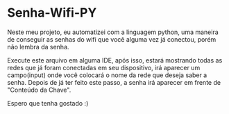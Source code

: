 # Senha-Wifi-PY
Neste meu projeto, eu automatizei com a linguagem python, uma maneira de conseguir as senhas do wifi que você alguma vez já conectou, porém não lembra da senha.

Execute este arquivo em alguma IDE, após isso, estará mostrando todas as redes que já foram conectadas em seu dispositivo, irá aparecer um campo(input) onde você colocará o nome da rede que deseja saber a senha. Depois de já ter feito este passo, a senha irá aparecer em frente de "Conteúdo da Chave".

Espero que tenha gostado :)
